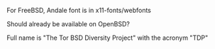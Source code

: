 For FreeBSD, Andale font is in x11-fonts/webfonts

Should already be available on OpenBSD?

Full name is "The Tor BSD Diversity Project" with the acronym "TDP"
